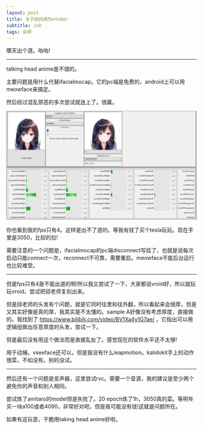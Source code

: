 ```yaml
---
layout: post
title: 关于如何成为vtuber
subtitle: /oh
tags: 杂项
---
```


哪天出个道。咍咍!

-----

talking head anime是不错的。

主要问题是用什么代替ifacialmocap。它的pc端是免费的，android上可以用meowface来搞定。

然后经过混乱邪恶的多次尝试就连上了。很赢。

![img](/img/2023-02-03-how-to-be-a-vtuber/img.png)

你也看到我的fps只有4。这样是出不了道的。等我有钱了买个tesla玩玩。现在手里是3050，比较的拉!

需要注意的一个问题是，ifacialmocap的pc端disconnect写挂了，也就是说每次启动只能connect一次，reconnect不可靠，需要重启。meowface不能后台运行也比较难受。

-----

但是fps只有4是不能出道的啊!所以我又尝试了一下，大家都说vroid好，所以就玩玩vroid，尝试把邱老师复刻出来。

但是邱老师的头发有个问题，就是它同时往里和往外翻，所以看起来会很厚，但是又其实好像是真的厚，我其实是不太懂的。sample A好像没有考虑厚度，直接做的。我找到了 https://www.bilibili.com/video/BV1Xa4y1G7ae/ ，它指出可以用逻辑组做出任意厚度的头发，尝试一下。

但是最后没有用这个做法而是直接乱扯了。感觉现在的软件水平还不太够!

用于动捕。vseeface还可以，但是我没有什么leapmotion。kalidokit手上的动作很菜，不如没有。别的没试。

-----

然后还有一个问题是变声器，这里尝试rvc。需要一个音源，我的建议是至少两个避免你的声音和别人相同。

尝试炼了amitaro的model但是失败了。20 epoch炼了1h，3050真的菜。等明年买一块a100或者4090，非常好对吧，但是我可能没有钱!这就是问题所在。

如果有这玩意，干脆用taking head anime好啦。

